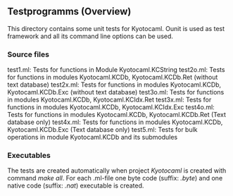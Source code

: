 ## Testprogramms (Overview)  

This directory contains some unit tests for Kyotocaml.
Ounit is used as test framework and all its command line options can be used.

### Source files
test1.ml: Tests for functions in Module Kyotocaml.KCString
test2o.ml: Tests for functions in modules Kyotocaml.KCDb, Kyotocaml.KCDb.Ret (without text database)
test2x.ml: Tests for functions in modules Kyotocaml.KCDb, Kyotocaml.KCDb.Exc (without text database)
test3o.ml: Tests for functions in modules Kyotocaml.KCDb, Kyotocaml.KCIdx.Ret
test3x.ml: Tests for functions in modules Kyotocaml.KCDb, Kyotocaml.KCIdx.Exc 
test4o.ml: Tests for functions in modules Kyotocaml.KCDb, Kyotocaml.KCDb.Ret (Text database only)
test4x.ml: Tests for functions in modules Kyotocaml.KCDb, Kyotocaml.KCDb.Exc (Text database only)
test5.ml: Tests for bulk operations in module Kyotocaml.KCDb and its submodules

### Executables
The tests are created automatically when project *Kyotocaml* is created with command *make all*.
For each .ml-file one byte code (suffix: *.byte*) and one native code (suffix: *.nat*) executable is created.

